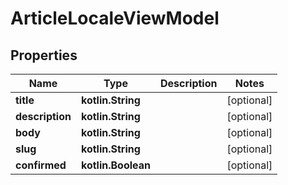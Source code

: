 
# ArticleLocaleViewModel

## Properties
Name | Type | Description | Notes
------------ | ------------- | ------------- | -------------
**title** | **kotlin.String** |  |  [optional]
**description** | **kotlin.String** |  |  [optional]
**body** | **kotlin.String** |  |  [optional]
**slug** | **kotlin.String** |  |  [optional]
**confirmed** | **kotlin.Boolean** |  |  [optional]



